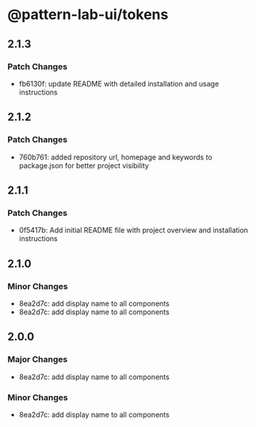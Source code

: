 # @pattern-lab-ui/tokens

## 2.1.3

### Patch Changes

- fb6130f: update README with detailed installation and usage instructions

## 2.1.2

### Patch Changes

- 760b761: added repository url, homepage and keywords to package.json for better project visibility

## 2.1.1

### Patch Changes

- 0f5417b: Add initial README file with project overview and installation instructions

## 2.1.0

### Minor Changes

- 8ea2d7c: add display name to all components
- 8ea2d7c: add display name to all components

## 2.0.0

### Major Changes

- 8ea2d7c: add display name to all components

### Minor Changes

- 8ea2d7c: add display name to all components
